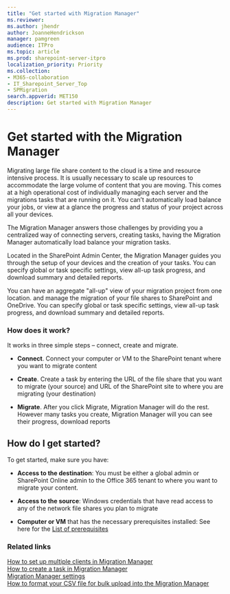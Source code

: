 ```yaml
---
title: "Get started with Migration Manager"
ms.reviewer: 
ms.author: jhendr
author: JoanneHendrickson
manager: pamgreen
audience: ITPro
ms.topic: article
ms.prod: sharepoint-server-itpro
localization_priority: Priority
ms.collection: 
- M365-collaboration
- IT_Sharepoint_Server_Top
- SPMigration
search.appverid: MET150
description: Get started with Migration Manager
---
```



# Get started with the Migration Manager

Migrating large file share content to the cloud is a time and resource intensive process. It is usually necessary to scale up resources to accommodate the large volume of content that you are moving.  This comes at a high operational cost of individually managing each server and the migrations tasks that are running on it. You can’t automatically load balance your jobs, or view at a glance the progress and status of your project across all your devices.

The Migration Manager answers those challenges by providing you a centralized way of connecting servers, creating tasks, having the Migration Manager automatically load balance your migration tasks.  

Located in the SharePoint Admin Center, the Migration Manager guides you through the setup of your devices and the creation of your tasks.  You can specify global or task specific settings, view all-up task progress, and download summary and detailed reports.

You can have an aggregate "all-up" view of your migration project from one location.   and manage the migration of your file shares to SharePoint and OneDrive. You can specify global or task specific settings, view all-up task progress, and download summary and detailed reports.



### How does it work? 

It works in three simple steps – connect, create and migrate.

- **Connect**. Connect your computer or VM to the SharePoint tenant where you want to migrate content

- **Create**. Create a task by entering the URL of the file share that you want to migrate (your source) and URL of the SharePoint site to where you are migrating (your destination) 

- **Migrate**.  After you click Migrate, Migration Manager will do the rest. However many tasks you create, Migration Manager will you can see their progress, download reports


## How do I get started? 

To get started, make sure you have:
 
- **Access to the destination**: You must be either a global admin or SharePoint Online admin to the Office 365 tenant to where you want to migrate your content.

- **Access to the source**: Windows credentials that have read access to any of the network file shares you plan to migrate 

- **Computer or VM** that has the necessary prerequisites installed:  See here for the [List of prerequisites](mo-setup-clients.md)  


### Related links

[How to set up multiple clients in Migration Manager](mo-setup-clients.md)</br>
[How to create a task in Migration Manager]()</br>
[Migration Manager settings](mo-settings)</br>
[How to format your CSV file for bulk upload into the Migration Manager](mo-bulk-upload-format.md)</br>